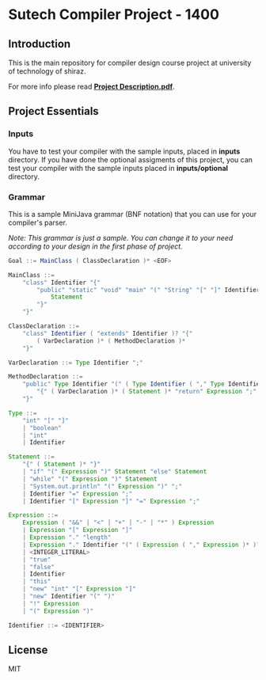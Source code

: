 
# Sutech Compiler Project - 1400

## Introduction
This is the main repository for compiler design course project at university of technology of shiraz.

For more info please read **[Project Description.pdf](https://github.com/mehrbanian/sutech-compiler-1400/blob/main/Project%20Description.pdf)**.

## Project Essentials
### Inputs
You have to test your compiler with the sample inputs, placed in **inputs** directory.
If you have done the optional assigments of this project, you can test your compiler with the sample inputs placed in **inputs/optional** directory.

### Grammar
This is a sample MiniJava grammar (BNF notation) that you can use for your compiler's parser.

*Note: This grammar is just a sample. You can change it to your need according to your design in the first phase of project.* 
```java
Goal ::= MainClass ( ClassDeclaration )* <EOF>

MainClass ::= 
	"class" Identifier "{" 
		"public" "static" "void" "main" "(" "String" "[" "]" Identifier ")" "{" 
			Statement 
		"}" 
	"}"

ClassDeclaration ::=	
	"class" Identifier ( "extends" Identifier )? "{" 
		( VarDeclaration )* ( MethodDeclaration )* 
	"}"

VarDeclaration ::= Type Identifier ";"

MethodDeclaration ::= 
	"public" Type Identifier "(" ( Type Identifier ( "," Type Identifier )* )? ")" 
		"{" ( VarDeclaration )* ( Statement )* "return" Expression ";" 
	"}"

Type ::= 
	"int" "[" "]"
	| "boolean"
	| "int"
	| Identifier

Statement ::= 
	"{" ( Statement )* "}"
	| "if" "(" Expression ")" Statement "else" Statement
	| "while" "(" Expression ")" Statement
	| "System.out.println" "(" Expression ")" ";"
	| Identifier "=" Expression ";"
	| Identifier "[" Expression "]" "=" Expression ";"

Expression ::= 
	Expression ( "&&" | "<" | "+" | "-" | "*" ) Expression
	| Expression "[" Expression "]"
	| Expression "." "length"
	| Expression "." Identifier "(" ( Expression ( "," Expression )* )? ")"
	| <INTEGER_LITERAL>
	| "true"
	| "false"
	| Identifier
	| "this"
	| "new" "int" "[" Expression "]"
	| "new" Identifier "(" ")"
	| "!" Expression
	| "(" Expression ")"

Identifier ::= <IDENTIFIER>
```
## License
MIT
